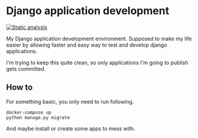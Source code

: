 # Django application development

[![Static analysis](https://github.com/wonkybream/djangodev/actions/workflows/static-analysis.yml/badge.svg?branch=main)](https://github.com/wonkybream/djangodev/actions/workflows/static-analysis.yml)

My Django application development environment. Supposed to make my life easier by allowing faster and easy way to test and develop django applications.

I'm trying to keep this quite clean, so only applications I'm going to publish gets committed.

## How to

For something basic, you only need to run following.

```shell
docker-compose up
python manage.py migrate
```

And maybe install or create some apps to mess with.
